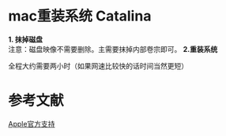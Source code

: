 # mac重装系统 Catalina
**1. 抹掉磁盘**    
注意：磁盘映像不需要删除。主需要抹掉内部卷宗即可。
**2.重装系统**
 
全程大约需要两小时（如果网速比较快的话时间当然更短）
# 参考文献    
[Apple官方支持](https://support.apple.com/zh-cn/HT204904)